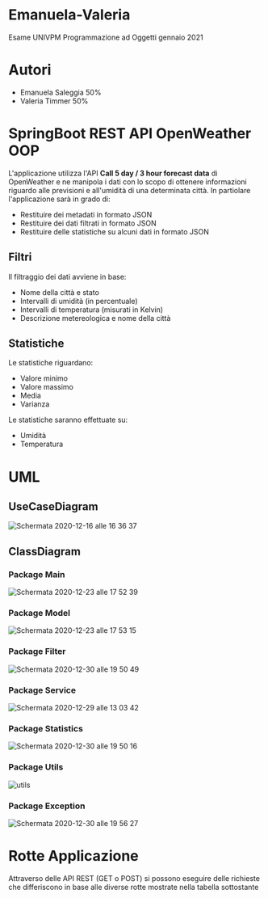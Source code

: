 # Emanuela-Valeria
Esame UNIVPM Programmazione ad Oggetti gennaio 2021

# Autori 
- Emanuela Saleggia 50%
- Valeria Timmer 50%

# SpringBoot REST API OpenWeather OOP
 L'applicazione utilizza l'API **Call 5 day / 3 hour forecast data** di OpenWeather
 e ne manipola i dati con lo scopo di ottenere informazioni riguardo alle previsioni
 e all'umidità di una determinata città. 
 In partiolare l'applicazione sarà in grado di: 
 - Restituire dei metadati in formato JSON 
 - Restituire dei dati filtrati in formato JSON
 - Restituire delle statistiche su alcuni dati in formato JSON 
 
## Filtri 
Il filtraggio dei dati avviene in base:
 - Nome della città e stato 
 - Intervalli di umidità (in percentuale)
 - Intervalli di temperatura (misurati in Kelvin) 
 - Descrizione metereologica e nome della città

## Statistiche
Le statistiche riguardano: 
- Valore minimo
- Valore massimo
- Media
- Varianza

Le statistiche saranno effettuate su:
 - Umidità
 - Temperatura


# UML

## UseCaseDiagram
![Schermata 2020-12-16 alle 16 36 37](https://user-images.githubusercontent.com/75066505/102387556-cfface00-3fd0-11eb-830d-dce24ca7ded2.png)

## ClassDiagram

### Package Main
![Schermata 2020-12-23 alle 17 52 39](https://user-images.githubusercontent.com/75066505/103020235-57ec5500-4548-11eb-8c4c-8a45fec021eb.png)

### Package Model
![Schermata 2020-12-23 alle 17 53 15](https://user-images.githubusercontent.com/75066505/103020437-ab5ea300-4548-11eb-9f12-024db0a67abb.png)

### Package Filter
![Schermata 2020-12-30 alle 19 50 49](https://user-images.githubusercontent.com/75066505/103375044-67841480-4ad9-11eb-94ff-cca8c853bb99.png)

### Package Service
![Schermata 2020-12-29 alle 13 03 42](https://user-images.githubusercontent.com/75066505/103282543-6ae2a780-49d6-11eb-87aa-2652c1d23b5e.png)

### Package Statistics
![Schermata 2020-12-30 alle 19 50 16](https://user-images.githubusercontent.com/75066505/103375107-94382c00-4ad9-11eb-84e0-f03036ef7976.png)

### Package Utils
![utils](https://user-images.githubusercontent.com/75066510/103297122-eef95700-49f7-11eb-9d70-973349080970.png)

### Package Exception
![Schermata 2020-12-30 alle 19 56 27](https://user-images.githubusercontent.com/75066505/103375000-3c012a00-4ad9-11eb-9eef-96c2fb775a93.png)

# Rotte Applicazione
Attraverso delle API REST (GET o POST) si possono eseguire delle richieste che 
differiscono in base alle diverse rotte mostrate nella tabella sottostante


